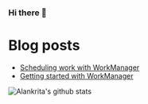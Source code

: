 ### Hi there 👋

<!--
**AlankritaShah/AlankritaShah** is a ✨ _special_ ✨ repository because its `README.md` (this file) appears on your GitHub profile.

Here are some ideas to get you started:

- 🔭 I’m currently working on ...
- 🌱 I’m currently learning ...
- 👯 I’m looking to collaborate on ...
- 🤔 I’m looking for help with ...
- 💬 Ask me about ...
- 📫 How to reach me: ...
- 😄 Pronouns: ...
- ⚡ Fun fact: ...
-->

# Blog posts
<!-- BLOG-POST-LIST:START -->
- [Scheduling work with WorkManager](https://proandroiddev.com/scheduling-work-with-workmanager-42002df82a70?source=rss-4d986e34ba77------2)
- [Getting started with WorkManager](https://medium.com/@alankrita18.as/getting-started-with-workmanager-a9e32dc3d75c?source=rss-4d986e34ba77------2)
<!-- BLOG-POST-LIST:END -->

![Alankrita's github stats](https://github-readme-stats.vercel.app/api?username=AlankritaShah&hide=issues&count_private=true&show_icons=true&theme=dracula)
